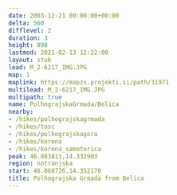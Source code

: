 ```yaml
---
date: 2003-12-21 00:00:00+00:00
delta: 560
difflevel: 2
duration: 3
height: 898
lastmod: 2021-02-13 12:22:00
layout: stub
lead: M_2-6217_IMG.JPG
map: 1
maplink: https://mapzs.projekti.si/path/31971
multilead: M_2-6217_IMG.JPG
multipath: true
name: PolhograjskaGrmada/Belica
nearby:
- /hikes/polhograjskagrmada
- /hikes/tosc
- /hikes/polhograjskagora
- /hikes/korena
- /hikes/korena_samotorica
peak: 46.083811,14.332903
region: notranjska
start: 46.068726,14.352170
title: Polhograjska Grmada from Belica
---
```

